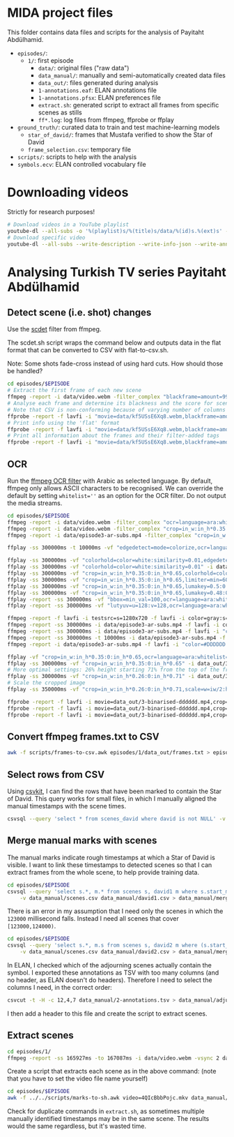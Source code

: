 # MIDA project files

This folder contains data files and scripts for the analysis of Payitaht Abdülhamid.

- `episodes/`:
    - `1/`: first episode
        - `data/`: original files ("raw data")
        - `data_manual/`: manually and semi-automatically created data files
        - `data_out/`: files generated during analysis
        - `1-annotations.eaf`: ELAN annotations file
        - `1-annotations.pfsx`: ELAN preferences file
        - `extract.sh`: generated script to extract all frames from specific scenes as stills
        - `ff*.log`: log files from ffmpeg, ffprobe or ffplay
- `ground_truth/`: curated data to train and test machine-learning models
    - `star_of_david/`: frames that Mustafa verified to show the Star of David
    - `frame_selection.csv`: temporary file
- `scripts/`: scripts to help with the analysis
- `symbols.ecv`: ELAN controlled vocabulary file

# Downloading videos

Strictly for research purposes!

```sh
# Download videos in a YouTube playlist
youtube-dl --all-subs -o '%(playlist)s/%(title)s/data/%(id)s.%(ext)s' --playlist-reverse --playlist-start 132 --playlist-end 133 --write-description --write-info-json --write-annotations -w 'https://www.youtube.com/playlist?list=PLge_kMuGwvL8pfyOpLP0hXprI7yQ0L2q-'
# Download specific video
youtube-dl --all-subs --write-description --write-info-json --write-annotations -w 'https://www.youtube.com/watch?v=ZK9sYnqO2TI'
```

# Analysing Turkish TV series Payitaht Abdülhamid



## Detect scene (i.e. shot) changes

Use the [scdet] filter from ffmpeg.

The scdet.sh script wraps the command below and outputs data in the flat format
that can be converted to CSV with flat-to-csv.sh.

Note: Some shots fade-cross instead of using hard cuts.
How should those be handled?

```sh
cd episodes/$EPISODE
# Extract the first frame of each new scene
ffmpeg -report -i data/video.webm -filter_complex "blackframe=amount=99:threshold=24,scdet=threshold=6.0,metadata=select:key=lavfi.scd.time,metadata=print:file='data_out/frames.txt'" -vsync 2 "data_out/scene-%03d.jpg"
# Analyse each frame and determine its blackness and the score for scene change; output to CSV
# Note that CSV is non-conforming because of varying number of columns
ffprobe -report -f lavfi -i "movie=data/kf5USsE6Xq8.webm,blackframe=amount=99:threshold=24,scdet=threshold=5.0" -show_entries "frame=pkt_pts_time:frame_tags=lavfi.scd.mafd,lavfi.scd.score,lavfi.blackframe.pblack" -print_format csv > data_out/scene-changes.csv
# Print info using the 'flat' format
ffprobe -report -f lavfi -i "movie=data/kf5USsE6Xq8.webm,blackframe=amount=99:threshold=24,scdet=threshold=5.0" -show_entries "frame=pkt_pts_time:frame_tags=lavfi.scd.mafd,lavfi.scd.score,lavfi.blackframe.pblack" -print_format flat > data_out/scene-changes.txt
# Print all information about the frames and their filter-added tags
ffprobe -report -f lavfi -i "movie=data/kf5USsE6Xq8.webm,blackframe=amount=99:threshold=24,scdet=threshold=5.0" -show_entries "frame:frame_tags" -print_format flat > data_out/scene-changes2.txt
```

[scdet]: https://ffmpeg.org/ffmpeg-filters.html#scdet-1

## OCR

Run the [ffmpeg OCR filter][ocr] with Arabic as selected language.
By default, ffmpeg only allows ASCII characters to be recognised.
We can override the default by setting `whitelist=''` as an option for the OCR filter.
Do not output the media streams.

```sh
cd episodes/$EPISODE
ffmpeg -report -i data/video.webm -filter_complex "ocr=language=ara:whitelist='',metadata=print:file='data_out/ocr.txt'" -f null out.null
ffmpeg -report -i data/video.webm -filter_complex "crop=in_w:in_h*0.35:0:in_h*0.65,lumakey=0.48:0.39,ocr=language=ara:whitelist='',metadata=print:file='data_out/ocr.txt'" -f null out.null
ffmpeg -report -i data/episode3-ar-subs.mp4 -filter_complex "crop=in_w:in_h*0.35:0:in_h*0.65,lumakey=0.48:0.39,ocr=language=ara:whitelist='',metadata=print:file='data_out/ocr.txt'" -f null out.null
```

```sh
ffplay -ss 300000ms -t 10000ms -vf "edgedetect=mode=colorize,ocr=language=ara:whitelist='',metadata=print:file='data_out/ocr.txt'" -i data/episode3-ar-subs.mp4

ffplay -ss 300000ms -vf "colorhold=color=white:similarity=0.01,edgedetect=mode=colormix,ocr=language=ara:whitelist='',metadata=print:file='data_out/ocr.txt'" -i data/episode3-ar-subs.mp4
ffplay -ss 300000ms -vf "colorhold=color=white:similarity=0.01" -i data/episode3-ar-subs.mp4
ffplay -ss 300000ms -vf "crop=in_w:in_h*0.35:0:in_h*0.65,colorhold=color=white:similarity=0.01" -i data/episode3-ar-subs.mp4
ffplay -ss 300000ms -vf "crop=in_w:in_h*0.35:0:in_h*0.65,limiter=min=60000,colorhold=color=white:similarity=0.01" -i data/episode3-ar-subs.mp4
ffplay -ss 300000ms -vf "crop=in_w:in_h*0.35:0:in_h*0.65,lumakey=0.5:0.4" -i data/episode3-ar-subs.mp4
ffplay -ss 300000ms -vf "crop=in_w:in_h*0.35:0:in_h*0.65,lumakey=0.48:0.39,ocr=language=ara:whitelist='',metadata=print:file='data_out/ocr.txt'" -i data/episode3-ar-subs.mp4
ffplay -report -ss 300000ms -vf "bbox=min_val=100,ocr=language=ara:whitelist='',metadata=print:file='data_out/ocr.txt'" -i data/episode3-ar-subs.mp4
ffplay -report -ss 300000ms -vf "lutyuv=u=128:v=128,ocr=language=ara:whitelist='',metadata=print:file='data_out/ocr.txt'" -i data/episode3-ar-subs.mp4
```

```sh
ffmpeg -report -f lavfi -i testsrc=s=1280x720 -f lavfi -i color=gray:s=1280x720 -f lavfi -i color=white:s=1280x720 -f lavfi -i color=black:s=1280x720 -lavfi threshold output.avi
ffmpeg -report -ss 300000ms -i data/episode3-ar-subs.mp4 -f lavfi -i color=gray:s=1280x720 -f lavfi -i color=white:s=1280x720 -f lavfi -i color=black:s=1280x720 -lavfi threshold data_out/3-binarised.mp4
ffmpeg -report -ss 300000ms -i data/episode3-ar-subs.mp4 -f lavfi -i "color=#EEEEEE:s=1280x720" -f lavfi -i color=white:s=1280x720 -f lavfi -i color=black:s=1280x720 -lavfi threshold data_out/3-binarised-eeeeee.mp4
ffmpeg -report -ss 300000ms -t 10000ms -i data/episode3-ar-subs.mp4 -f lavfi -i "color=#DDDDDD:s=1280x720" -f lavfi -i color=white:s=1280x720 -f lavfi -i color=black:s=1280x720 -lavfi threshold -an data_out/3-binarised-dddddd.mp4
ffmpeg -report -i data/episode3-ar-subs.mp4 -f lavfi -i "color=#DDDDDD:s=1280x720" -f lavfi -i color=white:s=1280x720 -f lavfi -i color=black:s=1280x720 -lavfi threshold -an -r 25 data_out/3-binarised-dddddd.mp4
```

```sh
ffplay -vf "crop=in_w:in_h*0.35:0:in_h*0.65,ocr=language=ara:whitelist='',metadata=print:file='data_out/ocr.txt'" -i data_out/3-binarised-dddddd.mp4
ffplay -ss 300000ms -vf "crop=in_w:in_h*0.35:0:in_h*0.65" -i data_out/3-binarised-dddddd.mp4
# More optimal settings: 26% height starting 71% from the top of the frame
ffplay -ss 300000ms -vf "crop=in_w:in_h*0.26:0:in_h*0.71" -i data_out/3-binarised-dddddd.mp4
# Scale the cropped image
ffplay -ss 350000ms -vf "crop=in_w:in_h*0.26:0:in_h*0.71,scale=w=iw/2:h=ih/2" -i data_out/3-binarised-dddddd.mp4
```

```sh
ffprobe -report -f lavfi -i movie=data_out/3-binarised-dddddd.mp4,crop=in_w:in_h*0.35:0:in_h*0.65,signalstats,ocr=language=ara:whitelist='',metadata=print:file='data_out/ocr-cropped.txt' -show_entries frame=pkt_pts_time:frame_tags=lavfi.signalstats.YMIN,lavfi.signalstats.YLOW,lavfi.signalstats.YAVG,lavfi.signalstats.YHIGH,lavfi.signalstats.YMAX,lavfi.ocr.text,lavfi.ocr.confidence -print_format csv > data_out/3-dddddd-probe-ocr.csv
ffprobe -report -f lavfi -i movie=data_out/3-binarised-dddddd.mp4,crop=in_w:in_h*0.35:0:in_h*0.65,scale=w=iw/2:h=ih/2,ocr=language=ara:whitelist='',scdet=threshold=6.0 -show_entries frame=pkt_pts_time:frame_tags=lavfi.scd.mafd,lavfi.scd.score,lavfi.ocr.text,lavfi.ocr.confidence -print_format csv > data_out/3-dddddd-probe-scaled-ocr.csv
ffprobe -report -f lavfi -i movie=data_out/3-binarised-dddddd.mp4,crop=in_w:in_h*0.35:0:in_h*0.65,scale=w=iw/2:h=ih/2,ocr=language=ara:whitelist='',scdet=threshold=6.0 -show_entries frame=pkt_pts_time:frame_tags=lavfi.scd.mafd,lavfi.scd.score,lavfi.ocr.text,lavfi.ocr.confidence -print_format csv > data_out/3-dddddd-probe-scaled-ocr.csv
```

[ocr]: https://ffmpeg.org/ffmpeg-filters.html#ocr

## Convert ffmpeg frames.txt to CSV

```sh
awk -f scripts/frames-to-csv.awk episodes/1/data_out/frames.txt > episodes/1/data_manual/scenes.csv
```

## Select rows from CSV

Using [csvkit], I can find the rows that have been marked to contain the
Star of David.
This query works for small files, in which I manually aligned the manual
timestamps with the scene times.

```sh
csvsql --query 'select * from scenes_david where david is not NULL' -v data_manual/scenes_david.csv
```

[csvkit]: https://csvkit.readthedocs.io/en/latest/

## Merge manual marks with scenes

The manual marks indicate rough timestamps at which a Star of David is visible.
I want to link these timestamps to detected scenes so that I can extract frames
from the whole scene, to help provide training data.

```sh
cd episodes/$EPISODE
csvsql --query 'select s.*, m.* from scenes s, david1 m where s.start_ms <= m.ms and s.end_ms >= m.ms' \
    -v data_manual/scenes.csv data_manual/david1.csv > data_manual/merged_marks.csv
```

There is an error in my assumption that I need only the scenes in which the
`123000` millisecond falls. Instead I need all scenes that cover
`[123000,124000)`.

```sh
cd episodes/$EPISODE
csvsql --query 'select s.*, m.s from scenes s, david2 m where (s.start_ms <= m.ms and s.end_ms >= m.ms) or (s.start_ms <= m.ms + 999 and s.end_ms >= m.ms + 999)' \
    -v data_manual/scenes.csv data_manual/david2.csv > data_manual/merged_marks2.csv
```

In ELAN, I checked which of the adjourning scenes actually contain the symbol.
I exported these annotations as TSV with too many columns (and no header, as
ELAN doesn't do headers).
Therefore I need to select the columns I need, in the correct order:

```sh
csvcut -t -H -c 12,4,7 data_manual/2-annotations.tsv > data_manual/adjusted_marks.csv
```

I then add a header to this file and create the script to extract scenes.

## Extract scenes

```sh
cd episodes/1/
ffmpeg -report -ss 165927ms -to 167087ms -i data/video.webm -vsync 2 data_out/scene-0066/frame-%03d.jpg
```

Create a script that extracts each scene as in the above command:
(note that you have to set the video file name yourself)

```sh
cd episodes/$EPISODE
awk -f ../../scripts/marks-to-sh.awk video=4QIcBbbPojc.mkv data_manual/merged_marks.csv > extract.sh
```

Check for duplicate commands in `extract.sh`, as sometimes multiple manually
identified timestamps may be in the same scene.
The results would the same regardless, but it's wasted time.
